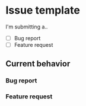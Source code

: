 # Issue template

<!--
  Mark the options below with [X] character
-->

I'm submitting a..

- [ ] Bug report
- [ ] Feature request

## Current behavior

<!--
  Omit ### title header, if not applicable.
-->

### Bug report

<!--
Please provide steps to reproduce w/ implementation example.
-->

### Feature request

<!--
Clearly state the use-case for the requested addition/change.
-->
